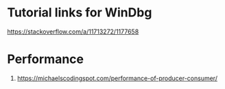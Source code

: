 # Tutorial links for WinDbg

https://stackoverflow.com/a/11713272/1177658

# Performance
1. https://michaelscodingspot.com/performance-of-producer-consumer/
